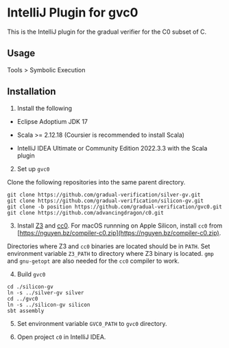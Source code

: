 IntelliJ Plugin for gvc0
========================

This is the IntelliJ plugin for the gradual verifier for the C0 subset of C.

Usage
-----

Tools > Symbolic Execution

Installation
------------

1. Install the following

- Eclipse Adoptium JDK 17

- Scala >= 2.12.18 (Coursier is recommended to install Scala)

- IntelliJ IDEA Ultimate or Community Edition 2022.3.3 with the Scala plugin

2. Set up `gvc0`

Clone the following repositories into the same parent directory.

```
git clone https://github.com/gradual-verification/silver-gv.git
git clone https://github.com/gradual-verification/silicon-gv.git
git clone -b position https://github.com/gradual-verification/gvc0.git
git clone https://github.com/advancingdragon/c0.git
```

3. Install [Z3](https://github.com/Z3Prover/z3/releases) and
[cc0](https://bitbucket.org/c0-lang/docs/wiki/Downloads). For macOS runnning
on Apple Silicon, install `cc0` from
[https://nguyen.bz/compiler-c0.zip](https://nguyen.bz/compiler-c0.zip).

Directories where Z3 and `cc0` binaries are located should be in `PATH`. Set
environment variable `Z3_PATH` to directory where Z3 binary is located.
`gmp` and `gnu-getopt` are also needed for the `cc0` compiler to work.

4. Build `gvc0`

```
cd ./silicon-gv
ln -s ../silver-gv silver
cd ../gvc0
ln -s ../silicon-gv silicon
sbt assembly
```

5. Set environment variable `GVC0_PATH` to `gvc0` directory.

6. Open project `c0` in IntelliJ IDEA.
